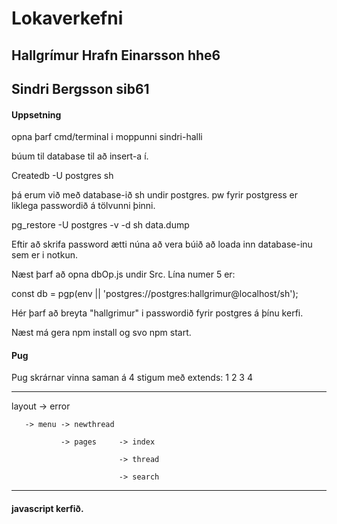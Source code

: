 # Lokaverkefni


## Hallgrímur Hrafn Einarsson hhe6
## Sindri Bergsson sib61


#### Uppsetning
opna þarf cmd/terminal i moppunni sindri-halli

búum til database til að insert-a í.

Createdb -U postgres sh

þá erum við með database-ið sh undir postgres.
pw fyrir postgress er liklega passwordið á tölvunni þinni.

pg_restore -U postgres -v -d sh data.dump

Eftir að skrifa password ætti núna að vera búið að loada
inn database-inu sem er i notkun.

Næst þarf að opna dbOp.js undir Src.
Lína numer 5 er:

const db = pgp(env || 'postgres://postgres:hallgrimur@localhost/sh');

Hér þarf að breyta "hallgrimur" i passwordið fyrir postgres á þínu
kerfi.

Næst má gera npm install og svo npm start.

#### Pug
Pug skrárnar vinna saman á 4 stigum með extends:
  1        2        3           4
______________________________________
layout -> error

       -> menu -> newthread

               -> pages     -> index

                            -> thread
                            
                            -> search
______________________________________

#### javascript kerfið.

